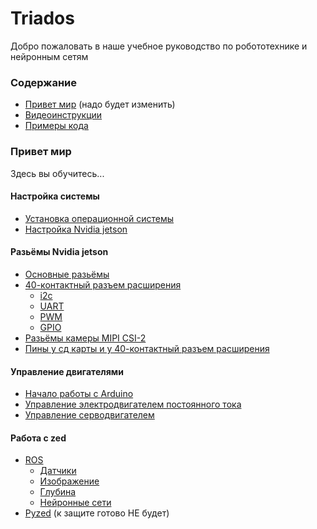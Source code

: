 # Triados
Добро пожаловать в наше учебное руководство по робототехнике и нейронным сетям

### Содержание

* [Привет мир](#привет-мир) (надо будет изменить)
* [Видеоинструкции](#видеоинструкции)
* [Примеры кода](#примеры-кода)

### Привет мир

Здесь вы обучитесь...

#### Настройка системы
* [Установка операционной системы](docs/linux_installation.md)
* [Настройка Nvidia jetson](docs/setting_up_jetson_nano.md)

#### Разьёмы Nvidia jetson
* [Основные разьёмы](docs/ports.md)
* [40-контактный разъем расширения](docs/40-pin_expansion_header.md)
  * [i2c](docs/i2c.md)
  * [UART](docs/UART.md)
  * [PWM](docs/PWM.md)
  * [GPIO](docs/GPIO.md)
* [Разьёмы камеры MIPI CSI-2](docs/MIPI_CSI.md)
* [Пины у сд карты и у 40-контактный разъем расширения](docs/hz.md)

#### Управление двигателями
* [Начало работы с Arduino](docs/arduino.md)
* [Управление электродвигателем постоянного тока](docs/dc_motor.md)
* [Управление серводвигателем](docs/servomotor.md)

#### Работа с zed
* [ROS](docs/zed.md#ros)
  * [Датчики](docs/sensors.md)
  * [Изображение](docs/camera.md)
  * [Глубина](docs/depth.md)
  * [Нейронные сети](docs/object_detection.md)
* [Pyzed](docs/zed.md#pyzed) (к защите готово НЕ будет)
